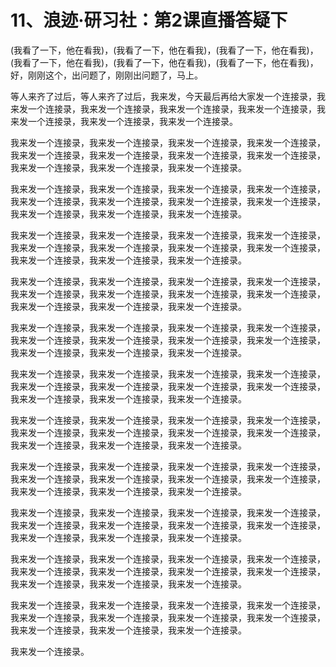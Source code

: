 # 11、浪迹·研习社：第2课直播答疑下

(我看了一下，他在看我)，(我看了一下，他在看我)，(我看了一下，他在看我)，(我看了一下，他在看我)，(我看了一下，他在看我)，(我看了一下，他在看我)，好，刚刚这个，出问题了，刚刚出问题了，马上。

等人来齐了过后，等人来齐了过后，我来发，今天最后再给大家发一个连接录，我来发一个连接录，我来发一个连接录，我来发一个连接录，我来发一个连接录，我来发一个连接录，我来发一个连接录，我来发一个连接录。

我来发一个连接录，我来发一个连接录，我来发一个连接录，我来发一个连接录，我来发一个连接录，我来发一个连接录，我来发一个连接录，我来发一个连接录，我来发一个连接录，我来发一个连接录，我来发一个连接录。

我来发一个连接录，我来发一个连接录，我来发一个连接录，我来发一个连接录，我来发一个连接录，我来发一个连接录，我来发一个连接录，我来发一个连接录，我来发一个连接录，我来发一个连接录，我来发一个连接录。

我来发一个连接录，我来发一个连接录，我来发一个连接录，我来发一个连接录，我来发一个连接录，我来发一个连接录，我来发一个连接录，我来发一个连接录，我来发一个连接录，我来发一个连接录，我来发一个连接录。

我来发一个连接录，我来发一个连接录，我来发一个连接录，我来发一个连接录，我来发一个连接录，我来发一个连接录，我来发一个连接录，我来发一个连接录，我来发一个连接录，我来发一个连接录，我来发一个连接录。

我来发一个连接录，我来发一个连接录，我来发一个连接录，我来发一个连接录，我来发一个连接录，我来发一个连接录，我来发一个连接录，我来发一个连接录，我来发一个连接录，我来发一个连接录，我来发一个连接录。

我来发一个连接录，我来发一个连接录，我来发一个连接录，我来发一个连接录，我来发一个连接录，我来发一个连接录，我来发一个连接录，我来发一个连接录，我来发一个连接录，我来发一个连接录，我来发一个连接录。

我来发一个连接录，我来发一个连接录，我来发一个连接录，我来发一个连接录，我来发一个连接录，我来发一个连接录，我来发一个连接录，我来发一个连接录，我来发一个连接录，我来发一个连接录，我来发一个连接录。

我来发一个连接录，我来发一个连接录，我来发一个连接录，我来发一个连接录，我来发一个连接录，我来发一个连接录，我来发一个连接录，我来发一个连接录，我来发一个连接录，我来发一个连接录，我来发一个连接录。

我来发一个连接录，我来发一个连接录，我来发一个连接录，我来发一个连接录，我来发一个连接录，我来发一个连接录，我来发一个连接录，我来发一个连接录，我来发一个连接录，我来发一个连接录，我来发一个连接录。

我来发一个连接录，我来发一个连接录，我来发一个连接录，我来发一个连接录，我来发一个连接录，我来发一个连接录，我来发一个连接录，我来发一个连接录，我来发一个连接录，我来发一个连接录，我来发一个连接录。

我来发一个连接录，我来发一个连接录，我来发一个连接录，我来发一个连接录，我来发一个连接录，我来发一个连接录，我来发一个连接录，我来发一个连接录，我来发一个连接录，我来发一个连接录，我来发一个连接录。

我来发一个连接录。